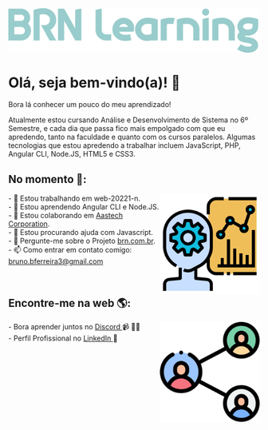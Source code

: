 <img src="images/logo-learning.png" alt="logo brn-learning">


<h1>Olá, seja bem-vindo(a)! 👋 </h1>
<p>Bora lá conhecer um pouco do meu aprendizado!</p>

<p>Atualmente estou cursando Análise e Desenvolvimento de Sistema no 6º Semestre, e cada dia que passa fico mais empolgado com que eu apredendo, tanto na faculdade e quanto com os cursos paralelos. Algumas tecnologias que estou apredendo a trabalhar incluem JavaScript, PHP, Angular CLI, Node.JS, HTML5 e CSS3. </p>


<h2>No momento 🔧:</h2><img align = "right" width = "200" height = "200" src = "images/producao.png">

<p>- 🔭 Estou trabalhando em web-20221-n.<br>
- 🌱 Estou aprendendo Angular CLI e Node.JS.<br>
- 👯 Estou colaborando em <a href="https://github.com/brn-borges/aatstechcorp.com.br">Aastech Corporation</a>.<br>
- 🤔 Estou procurando ajuda com Javascript.<br>
- 💬 Pergunte-me sobre o Projeto <a href="https://github.com/brn-borges/brn.com.br">brn.com.br</a>.<br>
- 📫 Como entrar em contato comigo: <a href="mailto:bruno.bferreira3@gmail.com">bruno.bferreira3@gmail.com</a></p>
<br>


<h2>Encontre-me na web 🌎:</h2> <img align = "right" width = "200" height = "200" src = "images/compartilhar.png"> </a>
<p>- Bora aprender juntos no <a href="https://discord.com/channels/@brnborges#4591"> Discord </a> 📹 ✍🏾<br>
- Perfil Profissional no <a href="https://www.linkedin.com/in/brn-borges/"> LinkedIn </a> 💼</p>
